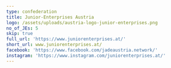 ```yaml
---
type: confederation
title: Junior-Enterprises Austria
logo: /assets/uploads/austria-logo-junior-enterprises.png
no_of_JEs: 5
skip: true
full_url: 'https://www.juniorenterprises.at/'
short_url: www.juniorenterprises.at/
facebook: 'https://www.facebook.com/jadeaustria.network/'
instagram: 'https://www.instagram.com/juniorenterprises.at/'
---
```


